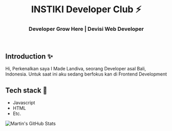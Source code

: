 <div align="center">
  <h1>INSTIKI Developer Club ⚡</h1>
  <h3>Developer Grow Here | Devisi Web Developer</h3>
</div>

<br>

## Introduction ✨

Hi, Perkenalkan saya I Made Landiva, seorang Developer asal Bali, Indonesia.
Untuk saat ini aku sedang berfokus kan di Frontend Development

## Tech stack 🚀

- Javascript
- HTML
- Etc.

<img align="center" src="https://github-readme-stats.vercel.app/api?username=MadeLandiva&show_icons=true&line_height=27&count_private=true&title_color=ffffff&text_color=c9cacc&icon_color=2bbc8a&bg_color=1d1f21" alt="Martin's GitHub Stats" />



